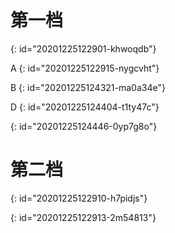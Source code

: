 # 第一档
{: id="20201225122901-khwoqdb"}

A
{: id="20201225122915-nygcvht"}

B
{: id="20201225124321-ma0a34e"}

D
{: id="20201225124404-t1ty47c"}

{: id="20201225124446-0yp7g8o"}

# 第二档
{: id="20201225122910-h7pidjs"}

{: id="20201225122913-2m54813"}
